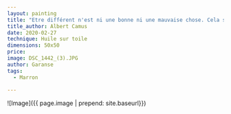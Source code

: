 ```yaml
---
layout: painting
title: "Etre différent n'est ni une bonne ni une mauvaise chose. Cela signifie simplement que vous êtes suffisamment courageux pour être vous-même." 
title_author: Albert Camus
date: 2020-02-27
technique: Huile sur toile
dimensions: 50x50
price: 
image: DSC_1442_(3).JPG
author: Garanse
tags:
  - Marron
  
---
```

![Image]({{ page.image | prepend: site.baseurl}})
